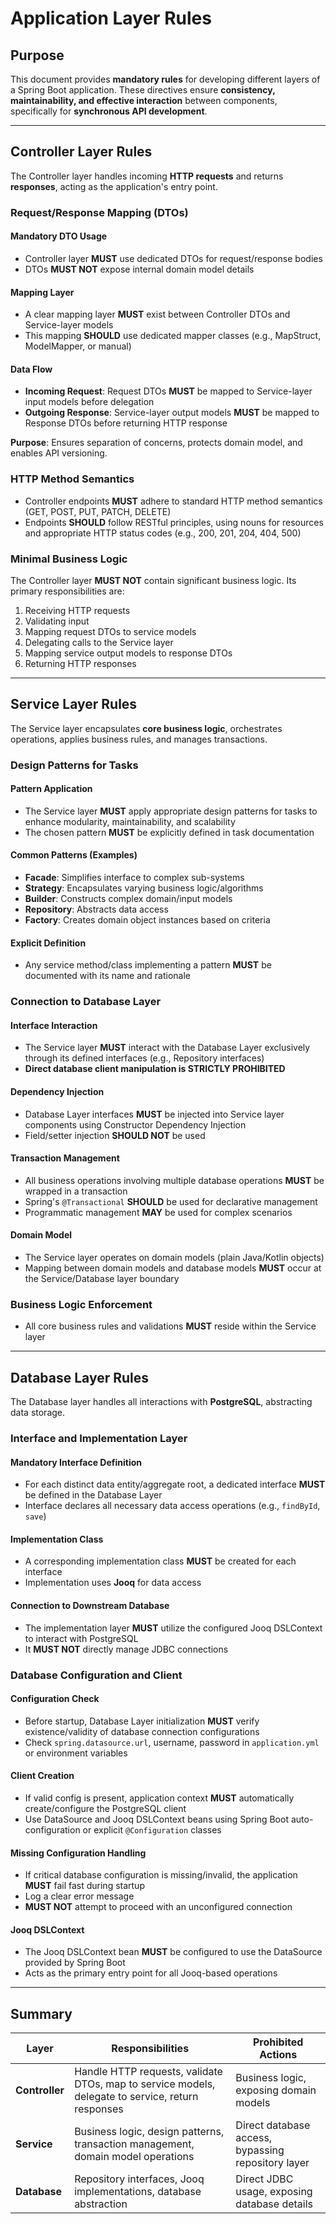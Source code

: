 # Application Layer Rules

## Purpose

This document provides **mandatory rules** for developing different layers of a Spring Boot application. These directives ensure **consistency, maintainability, and effective interaction** between components, specifically for **synchronous API development**.

---

## Controller Layer Rules

The Controller layer handles incoming **HTTP requests** and returns **responses**, acting as the application's entry point.

### Request/Response Mapping (DTOs)

#### Mandatory DTO Usage
- Controller layer **MUST** use dedicated DTOs for request/response bodies
- DTOs **MUST NOT** expose internal domain model details

#### Mapping Layer
- A clear mapping layer **MUST** exist between Controller DTOs and Service-layer models
- This mapping **SHOULD** use dedicated mapper classes (e.g., MapStruct, ModelMapper, or manual)

#### Data Flow
- **Incoming Request**: Request DTOs **MUST** be mapped to Service-layer input models before delegation
- **Outgoing Response**: Service-layer output models **MUST** be mapped to Response DTOs before returning HTTP response

**Purpose**: Ensures separation of concerns, protects domain model, and enables API versioning.

### HTTP Method Semantics
- Controller endpoints **MUST** adhere to standard HTTP method semantics (GET, POST, PUT, PATCH, DELETE)
- Endpoints **SHOULD** follow RESTful principles, using nouns for resources and appropriate HTTP status codes (e.g., 200, 201, 204, 404, 500)

### Minimal Business Logic
The Controller layer **MUST NOT** contain significant business logic. Its primary responsibilities are:

1. Receiving HTTP requests
2. Validating input
3. Mapping request DTOs to service models
4. Delegating calls to the Service layer
5. Mapping service output models to response DTOs
6. Returning HTTP responses

---

## Service Layer Rules

The Service layer encapsulates **core business logic**, orchestrates operations, applies business rules, and manages transactions.

### Design Patterns for Tasks

#### Pattern Application
- The Service layer **MUST** apply appropriate design patterns for tasks to enhance modularity, maintainability, and scalability
- The chosen pattern **MUST** be explicitly defined in task documentation

#### Common Patterns (Examples)
- **Facade**: Simplifies interface to complex sub-systems
- **Strategy**: Encapsulates varying business logic/algorithms
- **Builder**: Constructs complex domain/input models
- **Repository**: Abstracts data access
- **Factory**: Creates domain object instances based on criteria

#### Explicit Definition
- Any service method/class implementing a pattern **MUST** be documented with its name and rationale

### Connection to Database Layer

#### Interface Interaction
- The Service layer **MUST** interact with the Database Layer exclusively through its defined interfaces (e.g., Repository interfaces)
- **Direct database client manipulation is STRICTLY PROHIBITED**

#### Dependency Injection
- Database Layer interfaces **MUST** be injected into Service layer components using Constructor Dependency Injection
- Field/setter injection **SHOULD NOT** be used

#### Transaction Management
- All business operations involving multiple database operations **MUST** be wrapped in a transaction
- Spring's `@Transactional` **SHOULD** be used for declarative management
- Programmatic management **MAY** be used for complex scenarios

#### Domain Model
- The Service layer operates on domain models (plain Java/Kotlin objects)
- Mapping between domain models and database models **MUST** occur at the Service/Database layer boundary

### Business Logic Enforcement
- All core business rules and validations **MUST** reside within the Service layer

---

## Database Layer Rules

The Database layer handles all interactions with **PostgreSQL**, abstracting data storage.

### Interface and Implementation Layer

#### Mandatory Interface Definition
- For each distinct data entity/aggregate root, a dedicated interface **MUST** be defined in the Database Layer
- Interface declares all necessary data access operations (e.g., `findById`, `save`)

#### Implementation Class
- A corresponding implementation class **MUST** be created for each interface
- Implementation uses **Jooq** for data access

#### Connection to Downstream Database
- The implementation layer **MUST** utilize the configured Jooq DSLContext to interact with PostgreSQL
- It **MUST NOT** directly manage JDBC connections

### Database Configuration and Client

#### Configuration Check
- Before startup, Database Layer initialization **MUST** verify existence/validity of database connection configurations
- Check `spring.datasource.url`, username, password in `application.yml` or environment variables

#### Client Creation
- If valid config is present, application context **MUST** automatically create/configure the PostgreSQL client
- Use DataSource and Jooq DSLContext beans using Spring Boot auto-configuration or explicit `@Configuration` classes

#### Missing Configuration Handling
- If critical database configuration is missing/invalid, the application **MUST** fail fast during startup
- Log a clear error message
- **MUST NOT** attempt to proceed with an unconfigured connection

#### Jooq DSLContext
- The Jooq DSLContext bean **MUST** be configured to use the DataSource provided by Spring Boot
- Acts as the primary entry point for all Jooq-based operations

---

## Summary

| Layer | Responsibilities | Prohibited Actions |
|-------|-----------------|-------------------|
| **Controller** | Handle HTTP requests, validate DTOs, map to service models, delegate to service, return responses | Business logic, exposing domain models |
| **Service** | Business logic, design patterns, transaction management, domain model operations | Direct database access, bypassing repository layer |
| **Database** | Repository interfaces, Jooq implementations, database abstraction | Direct JDBC usage, exposing database details |